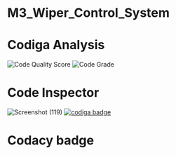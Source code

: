 # M3_Wiper_Control_System

# Codiga Analysis

![Code Quality Score](https://api.codiga.io/project/33442/score/svg)
![Code Grade](https://api.codiga.io/project/33442/status/svg)

# Code Inspector

![Screenshot (119)](https://user-images.githubusercontent.com/101014587/168410593-581f2225-4b20-41cd-a6cd-1376e826f46f.png)
<a href="https://app.codiga.io/hub/user/github/theparthzala">
   <img src="https://api.codiga.io/public/badge/user/github/theparthzala?style=light" alt="codiga badge" />
</a>

# Codacy badge

